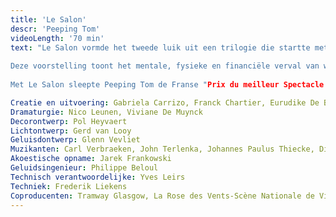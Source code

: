 ```yaml
---
title: 'Le Salon'
descr: 'Peeping Tom'
videoLength: '70 min'
text: "Le Salon vormde het tweede luik uit een trilogie die startte met Le Jardin in 2002 en eindigde met Le Sous Sol in 2007. Le Salon was een collectieve creatie van de performers en ging op 4 november 2004 in première in La Rose des Vents (Villeneuve d'Ascq, FR). Tussen 2004 en 2009 toerde het stuk wereldwijd, in Europa, Zuid-Korea en Australië.  
  
Deze voorstelling toont het mentale, fysieke en financiële verval van wat ooit een rijke familie was. De aristocratische grootvader, ooit steunpilaar van de familie, sleurt zijn kinderen onbewust mee terwijl hij de schijn hoog houdt. Door zijn obsessionele hang naar dure juwelen verspeelt de oude man zijn verstand, eer en fortuin. Manhaftig verzet hij zich tegen zijn gekte om uiteindelijk toevlucht te zoeken in zelfmoord. Zijn kinderen blijven achter met alle verwijten en het grote waarom voor dit alles. Ze proberen de gevolgen te overzien van zijn onrealiseerbare drang naar bescherming en bewaring. Een reflectie over relaties tussen koppels, tussen generaties, heden en verleden, jong en oud. Een inspiratiebron was de film Le Salon de Musique van Satyajit Ray.  
  
Met Le Salon sleepte Peeping Tom de Franse "Prix du meilleur Spectacle de Danse de l’année 2005" en de "Montblanc Young Directors Award 2007" op het Festival van Salzburg in de wacht. In 2007 won het stuk ook de 'Patrons Circle Award' op het International Arts Festival Melbourne in Australië.

Creatie en uitvoering: Gabriela Carrizo, Franck Chartier, Eurudike De Beul, Simon Versnel, Samuel Lefeuvre, Uma Chartier  
Dramaturgie: Nico Leunen, Viviane De Muynck  
Decorontwerp: Pol Heyvaert  
Lichtontwerp: Gerd van Looy  
Geluisdontwerp: Glenn Vevliet  
Muzikanten: Carl Verbraeken, John Terlenka, Johannes Paulus Thiecke, Dimitri Timbremont, Wim Baeck  
Akoestische opname: Jarek Frankowski  
Geluidsingenieur: Philippe Beloul  
Technisch verantwoordelijke: Yves Leirs  
Techniek: Frederik Liekens  
Coproducenten: Tramway Glasgow, La Rose des Vents-Scène Nationale de Villeneuve d’Ascq, Le Réseau France des CDC"
---
```

